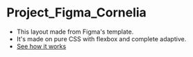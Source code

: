 # Project_Figma_Cornelia
- This layout made from Figma's template. 
- It's made on pure CSS with flexbox and complete adaptive.
- [See how it works](https://evghenias.github.io/project_Figma_Cornelia/) 
